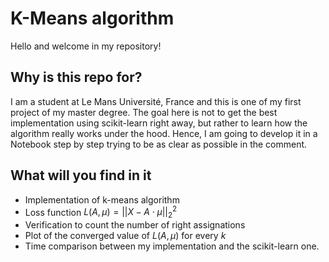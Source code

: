 # K-Means algorithm

Hello and welcome in my repository!

## Why is this repo for?

I am a student at Le Mans Université, France and this is one of my first project of my master degree.
The goal here is not to get the best implementation using scikit-learn right away, but rather to learn how the algorithm really works under the hood. Hence, I am going to develop it in a Notebook step by step trying to be as clear as possible in the comment.

## What will you find in it

- Implementation of k-means algorithm 
- Loss function $L(A,\mu)=||X-A \cdot \mu||_2^2$
- Verification to count the number of right assignations
- Plot of the converged value of $L(A,\mu)$ for every $k$
- Time comparison between my implementation and the scikit-learn one.